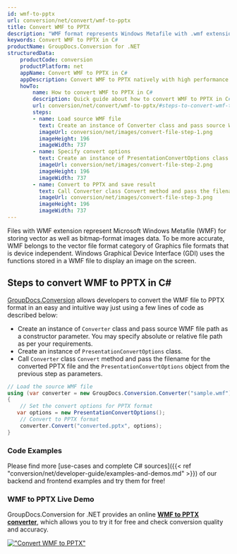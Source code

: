 ```yaml
---
id: wmf-to-pptx
url: conversion/net/convert/wmf-to-pptx
title: Convert WMF to PPTX
description: "WMF format represents Windows Metafile with .wmf extension. Learn how to convert WMF to PPTX file programmatically in C# language using GroupDocs.Conversion for .NET library."
keywords: Convert WMF to PPTX in C#
productName: GroupDocs.Conversion for .NET
structuredData:
    productCode: conversion
    productPlatform: net
    appName: Convert WMF to PPTX in C#
    appDescription: Convert WMF to PPTX natively with high performance using C# language and server side GroupDocs.Conversion for .NET APIs, without the use of any software like Microsoft or Open Office.
    howTo:
        name: How to convert WMF to PPTX in C# 
        description: Quick guide about how to convert WMF to PPTX in C# with high performance and accuracy.
        url: conversion/net/convert/wmf-to-pptx/#steps-to-convert-wmf-to-pptx-in-c
        steps:
        - name: Load source WMF file 
          text: Create an instance of Converter class and pass source WMF file path as a constructor parameter. You may specify absolute or relative file path as per your requirements. 
          imageUrl: conversion/net/images/convert-file-step-1.png
          imageHeight: 196
          imageWidth: 737
        - name: Specify convert options 
          text: Create an instance of PresentationConvertOptions class.
          imageUrl: conversion/net/images/convert-file-step-2.png
          imageHeight: 196
          imageWidth: 737
        - name: Convert to PPTX and save result 
          text: Call Converter class Convert method and pass the filename for the converted HTML file and the PresentationConvertOptions object from the previous step as parameters.
          imageUrl: conversion/net/images/convert-file-step-3.png
          imageHeight: 196
          imageWidth: 737
---
```


Files with WMF extension represent Microsoft Windows Metafile (WMF) for storing vector as well as bitmap-format images data. To be more accurate, WMF belongs to the vector file format category of Graphics file formats that is device independent. Windows Graphical Device Interface (GDI) uses the functions stored in a WMF file to display an image on the screen.

## Steps to convert WMF to PPTX in C#

[GroupDocs.Conversion](https://products.groupdocs.com/conversion/net) allows developers to convert the WMF file to PPTX format in an easy and intuitive way just using a few lines of code as described below:

* Create an instance of `Converter` class and pass source WMF file path as a constructor parameter. You may specify absolute or relative file path as per your requirements. 
* Create an instance of `PresentationConvertOptions` class.
* Call `Converter` class `Convert` method and pass the filename for the converted PPTX file and the `PresentationConvertOptions` object from the previous step as parameters.

```csharp
// Load the source WMF file
using (var converter = new GroupDocs.Conversion.Converter("sample.wmf"))
{
    // Set the convert options for PPTX format
   var options = new PresentationConvertOptions();
    // Convert to PPTX format
    converter.Convert("converted.pptx", options);
}
```

### Code Examples

Please find more [use-cases and complete C# sources]({{< ref "conversion/net/developer-guide/examples-and-demos.md" >}}) of our backend and frontend examples and try them for free!

### WMF to PPTX Live Demo

GroupDocs.Conversion for .NET provides an online [**WMF to PPTX converter**](https://products.groupdocs.app/conversion/wmf-to-pptx), which allows you to try it for free and check conversion quality and accuracy.

[!["Convert WMF to PPTX"](conversion/net/images/convert-to-pptx/convert-wmf-to-pptx.png)](https://products.groupdocs.app/conversion/wmf-to-pptx)